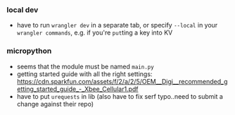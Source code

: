 ### local dev
- have to run `wrangler dev` in a separate tab,
or specify `--local` in your `wrangler commands`,
e.g. if you're `put`ting a key into KV


### micropython
- seems that the module must be named `main.py`
- getting started guide with all the right settings:
https://cdn.sparkfun.com/assets/f/2/a/2/5/OEM__Digi__recommended_getting_started_guide_-_Xbee_Cellular1.pdf
- have to put `urequests` in lib (also have to fix serf typo..need to submit a change against their repo)

